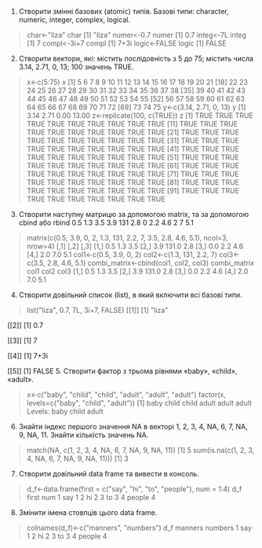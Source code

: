 1. Створити змінні базових (atomic) типів. Базові типи: character, numeric, integer, complex, logical.
> char<-"liza"
> char
[1] "liza"
> numer<-0.7
> numer
[1] 0.7
> integ<-7L
> integ
[1] 7
> compl<-3i+7
> compl
[1] 7+3i
> logic<-FALSE
> logic
[1] FALSE
2. Створити вектори, які: містить послідовність з 5 до 75; містить числа 3.14, 2.71, 0, 13; 100 значень TRUE.
> x<-c(5:75)
> x
 [1]  5  6  7  8  9 10 11 12 13 14 15 16 17 18 19 20 21
[18] 22 23 24 25 26 27 28 29 30 31 32 33 34 35 36 37 38
[35] 39 40 41 42 43 44 45 46 47 48 49 50 51 52 53 54 55
[52] 56 57 58 59 60 61 62 63 64 65 66 67 68 69 70 71 72
[69] 73 74 75
> y<-c(3.14, 2.71, 0, 13)
> y
[1]  3.14  2.71  0.00 13.00
> z<-replicate(100, c(TRUE))
> z
  [1] TRUE TRUE TRUE TRUE TRUE TRUE TRUE TRUE TRUE TRUE
 [11] TRUE TRUE TRUE TRUE TRUE TRUE TRUE TRUE TRUE TRUE
 [21] TRUE TRUE TRUE TRUE TRUE TRUE TRUE TRUE TRUE TRUE
 [31] TRUE TRUE TRUE TRUE TRUE TRUE TRUE TRUE TRUE TRUE
 [41] TRUE TRUE TRUE TRUE TRUE TRUE TRUE TRUE TRUE TRUE
 [51] TRUE TRUE TRUE TRUE TRUE TRUE TRUE TRUE TRUE TRUE
 [61] TRUE TRUE TRUE TRUE TRUE TRUE TRUE TRUE TRUE TRUE
 [71] TRUE TRUE TRUE TRUE TRUE TRUE TRUE TRUE TRUE TRUE
 [81] TRUE TRUE TRUE TRUE TRUE TRUE TRUE TRUE TRUE TRUE
 [91] TRUE TRUE TRUE TRUE TRUE TRUE TRUE TRUE TRUE TRUE
3. Створити наступну матрицю за допомогою matrix, та за допомогою cbind або rbind
0.5 1.3 3.5
3.9 131 2.8
0 2.2 4.6
2 7 5.1

> matrix(c(0.5, 3.9, 0, 2, 1.3, 131, 2.2, 7, 3.5, 2.8, 4.6, 5.1), ncol=3, nrow=4)
     [,1]  [,2] [,3]
[1,]  0.5   1.3  3.5
[2,]  3.9 131.0  2.8
[3,]  0.0   2.2  4.6
[4,]  2.0   7.0  5.1
> col1<-c(0.5, 3.9, 0, 2)
> col2<-c(1.3, 131, 2.2, 7)
> col3<-c(3.5, 2.8, 4.6, 5.1)
> combi_matrix<-cbind(col1, col2, col3)
> combi_matrix
     col1  col2 col3
[1,]  0.5   1.3  3.5
[2,]  3.9 131.0  2.8
[3,]  0.0   2.2  4.6
[4,]  2.0   7.0  5.1
4. Створити довільний список (list), в який включити всі базові типи.
> list("liza", 0.7, 7L, 3i+7, FALSE)
[[1]]
[1] "liza"

[[2]]
[1] 0.7

[[3]]
[1] 7

[[4]]
[1] 7+3i

[[5]]
[1] FALSE
5. Створити фактор з трьома рівнями «baby», «child», «adult».
> x<-c("baby", "child", "child", "adult", "adult", "adult")
> factor(x, levels=c("baby", "child", "adult"))
[1] baby  child child adult adult adult
Levels: baby child adult
6. Знайти індекс першого значення NA в векторі 1, 2, 3, 4, NA, 6, 7, NA, 9, NA, 11. Знайти кількість значень NA.
> match(NA, c(1, 2, 3, 4, NA, 6, 7, NA, 9, NA, 11))
[1] 5
> sum(is.na(c(1, 2, 3, 4, NA, 6, 7, NA, 9, NA, 11)))
[1] 3
7. Створити довільний data frame та вивести в консоль.
> d_f<-data.frame(first = c("say", "hi", "to", "people"), num = 1:4)
> d_f
   first num
1    say   1
2     hi   2
3     to   3
4 people   4
8. Змінити імена стовпців цього data frame.
> colnames(d_f)<-c("manners", "numbers")
> d_f
  manners numbers
1     say       1
2      hi       2
3      to       3
4  people       4
